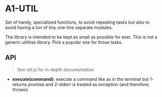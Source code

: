 # A1-UTIL

Set of handy, specialized functions, to avoid repeating tasks but also to avoid having a ton of tiny one-line separate modules.

The library is intended to be kept as small as possible for ever. This is not a generic utilities library. Pick a popular one for those tasks.

## API

> See util.js for in-depth documentation

- **execute(command):** execute a command like as in the terminal but 1-returns promise and 2-stderr is treated as exception (and therefore, thrown) 